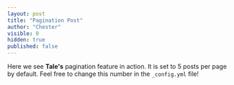 ```yaml
---
layout: post
title: "Pagination Post"
author: "Chester"
visible: 0
hidden: true
published: false
---
```


Here we see **Tale's** pagination feature in action. It is set to 5 posts per page by default. Feel free to change this number in the `_config.yml` file!

